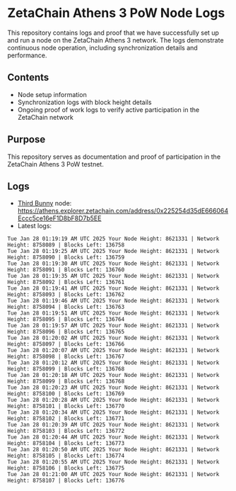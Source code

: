# ZetaChain Athens 3 PoW Node Logs
This repository contains logs and proof that we have successfully set up and run a node on the ZetaChain Athens 3 network. The logs demonstrate continuous node operation, including synchronization details and performance.

## Contents
- Node setup information
- Synchronization logs with block height details
- Ongoing proof of work logs to verify active participation in the ZetaChain network

## Purpose
This repository serves as documentation and proof of participation in the ZetaChain Athens 3 PoW testnet.

## Logs

- [Third Bunny](https://thirdbunny.xyz/) node: https://athens.explorer.zetachain.com/address/0x225254d35dE666064Eccc5ce16eF1D8bF8D7b5EE
- Latest logs:
```
Tue Jan 28 01:19:19 AM UTC 2025 Your Node Height: 8621331 | Network Height: 8758089 | Blocks Left: 136758
Tue Jan 28 01:19:25 AM UTC 2025 Your Node Height: 8621331 | Network Height: 8758090 | Blocks Left: 136759
Tue Jan 28 01:19:30 AM UTC 2025 Your Node Height: 8621331 | Network Height: 8758091 | Blocks Left: 136760
Tue Jan 28 01:19:35 AM UTC 2025 Your Node Height: 8621331 | Network Height: 8758092 | Blocks Left: 136761
Tue Jan 28 01:19:41 AM UTC 2025 Your Node Height: 8621331 | Network Height: 8758093 | Blocks Left: 136762
Tue Jan 28 01:19:46 AM UTC 2025 Your Node Height: 8621331 | Network Height: 8758094 | Blocks Left: 136763
Tue Jan 28 01:19:51 AM UTC 2025 Your Node Height: 8621331 | Network Height: 8758095 | Blocks Left: 136764
Tue Jan 28 01:19:57 AM UTC 2025 Your Node Height: 8621331 | Network Height: 8758096 | Blocks Left: 136765
Tue Jan 28 01:20:02 AM UTC 2025 Your Node Height: 8621331 | Network Height: 8758097 | Blocks Left: 136766
Tue Jan 28 01:20:07 AM UTC 2025 Your Node Height: 8621331 | Network Height: 8758098 | Blocks Left: 136767
Tue Jan 28 01:20:12 AM UTC 2025 Your Node Height: 8621331 | Network Height: 8758099 | Blocks Left: 136768
Tue Jan 28 01:20:18 AM UTC 2025 Your Node Height: 8621331 | Network Height: 8758099 | Blocks Left: 136768
Tue Jan 28 01:20:23 AM UTC 2025 Your Node Height: 8621331 | Network Height: 8758100 | Blocks Left: 136769
Tue Jan 28 01:20:28 AM UTC 2025 Your Node Height: 8621331 | Network Height: 8758101 | Blocks Left: 136770
Tue Jan 28 01:20:34 AM UTC 2025 Your Node Height: 8621331 | Network Height: 8758102 | Blocks Left: 136771
Tue Jan 28 01:20:39 AM UTC 2025 Your Node Height: 8621331 | Network Height: 8758103 | Blocks Left: 136772
Tue Jan 28 01:20:44 AM UTC 2025 Your Node Height: 8621331 | Network Height: 8758104 | Blocks Left: 136773
Tue Jan 28 01:20:50 AM UTC 2025 Your Node Height: 8621331 | Network Height: 8758105 | Blocks Left: 136774
Tue Jan 28 01:20:55 AM UTC 2025 Your Node Height: 8621331 | Network Height: 8758106 | Blocks Left: 136775
Tue Jan 28 01:21:00 AM UTC 2025 Your Node Height: 8621331 | Network Height: 8758107 | Blocks Left: 136776
```
